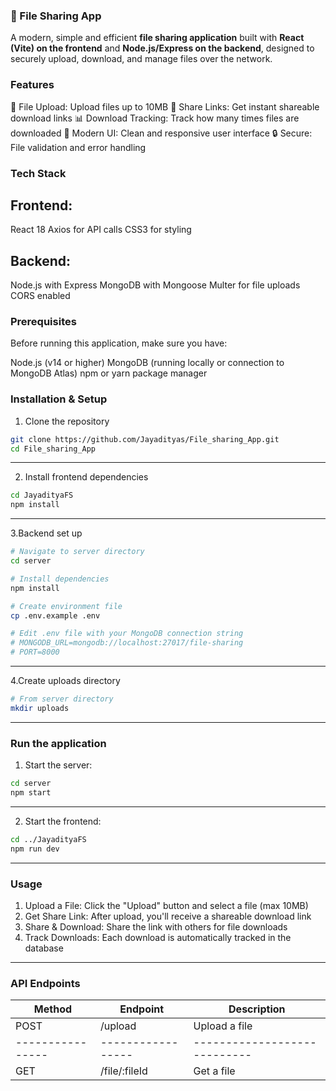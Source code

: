 ### 🚀 File Sharing App
A modern, simple and efficient **file sharing application** built with **React (Vite) on the frontend** and **Node.js/Express on the backend**, designed to securely upload, download, and manage files over the network.

### Features
📁 File Upload: Upload files up to 10MB
🔗 Share Links: Get instant shareable download links
📊 Download Tracking: Track how many times files are downloaded
🎨 Modern UI: Clean and responsive user interface
🔒 Secure: File validation and error handling

### Tech Stack
## Frontend:

React 18
Axios for API calls
CSS3 for styling
## Backend:

Node.js with Express
MongoDB with Mongoose
Multer for file uploads
CORS enabled

### Prerequisites
Before running this application, make sure you have:

Node.js (v14 or higher)
MongoDB (running locally or connection to MongoDB Atlas)
npm or yarn package manager

### Installation & Setup

1. Clone the repository
```bash
git clone https://github.com/Jayadityas/File_sharing_App.git
cd File_sharing_App
```
---
2. Install frontend dependencies
```bash
cd JayadityaFS
npm install
```
---
3.Backend set up
```bash
# Navigate to server directory
cd server

# Install dependencies
npm install

# Create environment file
cp .env.example .env

# Edit .env file with your MongoDB connection string
# MONGODB_URL=mongodb://localhost:27017/file-sharing
# PORT=8000
```
---

4.Create uploads directory
```bash
# From server directory
mkdir uploads

```
---
### Run the application
1. Start the server:
```bash
cd server
npm start
```
---
2. Start the frontend:
``` bash
cd ../JayadityaFS
npm run dev
```
---

### Usage
1. Upload a File: Click the "Upload" button and select a file (max 10MB)
2. Get Share Link: After upload, you'll receive a shareable download link
3. Share & Download: Share the link with others for file downloads
4. Track Downloads: Each download is automatically tracked in the database

---

### API Endpoints
| Method         | Endpoint     |Description                   |
|-----------------|---------------|-------------------------------|
| POST           | /upload      |Upload a file                 |
|----------------|-----------------|----------------------------|
| GET            | /file/:fileId  |Get a file                    |


